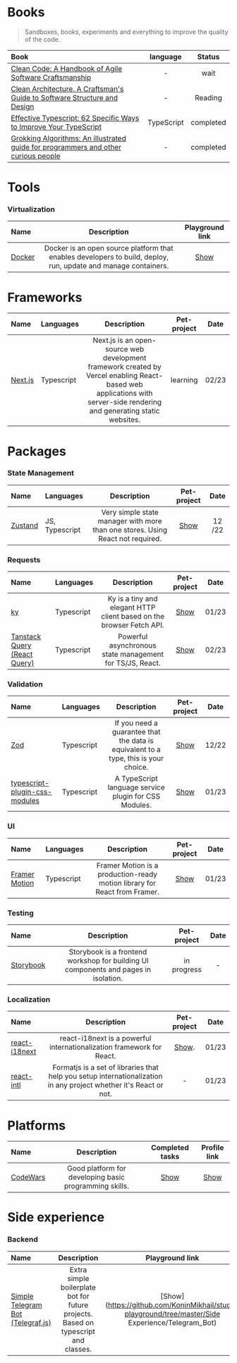 # Books
> Sandboxes, books, experiments and everything to improve the quality of the code.

| Book                                                                                                                                                                                                                                                                                                                                                                                                       |  language  |  Status   |
|:-----------------------------------------------------------------------------------------------------------------------------------------------------------------------------------------------------------------------------------------------------------------------------------------------------------------------------------------------------------------------------------------------------------|:----------:|:---------:|
| [Clean Code: A Handbook of Agile Software Craftsmanship](https://www.amazon.com/Clean-Code-Handbook-Software-Craftsmanship/dp/0132350882/ref=sr_1_1?keywords=clean+code+robert+martin&qid=1673203384&s=books&sprefix=clean+code+rob%2Cstripbooks-intl-ship%2C245&sr=1-1)        |     -      |    wait    |
| [Clean Architecture. A Craftsman's Guide to Software Structure and Design](https://www.amazon.com/Clean-Architecture-Craftsmans-Software-Structure/dp/0134494164) |     -      |  Reading  |
| [Effective Typescript: 62 Specific Ways to Improve Your TypeScript](https://www.amazon.com/Effective-TypeScript-Specific-Ways-Improve/dp/1492053740/ref=sr_1_1?crid=3TRYJR9F49XYN&keywords=Effective+Typescript%3A+62+Specific+Ways+to+Improve+Your+TypeScript&qid=1671872328&s=books&sprefix=effective+typescript+62+specific+ways+to+improve+your+typescript%2Cstripbooks-intl-ship%2C253&sr=1-1)        | TypeScript | completed |
| [Grokking Algorithms: An illustrated guide for programmers and other curious people](https://www.amazon.com/Grokking-Algorithms-illustrated-programmers-curious/dp/1617292230)                                                                                                                                                                                                                             |     -      | completed |

# Tools
### Virtualization
| Name                          |                      Description                       |                                    Playground link                                     | 
|:------------------------------|:------------------------------------------------------:|:-------------------------------------------------------------------------------------:|
| [Docker](https://www.docker.com/) | Docker is an open source platform that enables developers to build, deploy, run, update and manage containers. | [Show](https://github.com/KoninMikhail/study-playground/tree/master/Tools/Docker) |


# Frameworks
| Name                          | Languages      |                                                                              Description                                                                               | Pet-project | Date  |
|:------------------------------|:---------------|:----------------------------------------------------------------------------------------------------------------------------------------------------------------------:|:-----------:|:-----:|
| [Next.js](https://nextjs.org/) | Typescript | Next.js is an open-source web development framework created by Vercel enabling React-based web applications with server-side rendering and generating static websites. |     learning     | 02/23 |


# Packages

### State Management

| Name                                            | Languages      |                                  Description                                   |                                          Pet-project                                          | Date |
|:---------------------------------------------|:---------------|:------------------------------------------------------------------------------:|:------------------------------------------------------------------------------------------------:| :---: |
| [Zustand](https://github.com/pmndrs/zustand) | JS, Typescript | Very simple state manager with more than one stores. Using React not required. | [Show](https://github.com/KoninMikhail/study-playground/tree/master/Packages/Validators/Zod) | 12 /22 |

### Requests
| Name                                                  |  Languages      |                                    Description                                     |                                            Pet-project                                            | Date  |
|:------------------------------------------------------|:-----------|:----------------------------------------------------------------------------------:|:-------------------------------------------------------------------------------------------------:|:-----:|
| [ky](https://github.com/sindresorhus/ky)              | Typescript |Ky is a tiny and elegant HTTP client based on the browser Fetch API. | [Show](https://github.com/KoninMikhail/study-playground/tree/master/Packages/Requests/ky)  | 01/23 |
| [Tanstack Query (React Query)](https://tanstack.com/) | Typescript |Powerful asynchronous state management for TS/JS, React. | [Show](https://github.com/KoninMikhail/study-playground/tree/master/Packages/Requests/react-query)  | 02/23 |

### Validation

| Name                                |  Languages      |                                    Description                                     |                                            Pet-project                                            | Date  |
|:-----------------------------------------|:-----------|:----------------------------------------------------------------------------------:|:-------------------------------------------------------------------------------------------------:|:-----:|
| [Zod](https://github.com/colinhacks/zod) | Typescript |If you need a guarantee that the data is equivalent to a type, this is your choice. | [Show](https://github.com/KoninMikhail/study-playground/tree/master/Packages/Validators/Zod)  | 12/22 |
| [typescript-plugin-css-modules](https://www.npmjs.com/package/typescript-plugin-css-modules) | Typescript |               A TypeScript language service plugin for CSS Modules.                | [Show](https://github.com/KoninMikhail/study-playground/tree/master/Packages/Validators/TypescriptPluginCSSModules)  | 01/23 |

### UI

| Name                                               |  Languages      |                                    Description                                    |                                     Pet-project                                      | Date  |
|:---------------------------------------------------|:-----------|:---------------------------------------------------------------------------------:|:------------------------------------------------------------------------------------:|:-----:|
| [Framer Motion](https://www.framer.com/motion/) | Typescript |     Framer Motion is a production-ready motion library for React from Framer.     | [Show](https://github.com/KoninMikhail/study-playground/tree/master/Packages/UI/Framer) | 01/23 |

### Testing

| Name                                                                                   |                                    Description                                     | Pet-project | Date |
|:-------------------------------------|:----------------------------------------------------------------------------------:|:-----------:|:----:|
| [Storybook](https://storybook.js.org/)                                                     | Storybook is a frontend workshop for building UI components and pages in isolation. |    in progress    |  -   |

### Localization

| Name                                                                                  |                                                    Description                                                    |                     Pet-project                     | Date  |
|:-------------------------------------|:-----------------------------------------------------------------------------------------------------------------:|:---------------------------------------------------:|:-----:|
| [react-i18next](https://react.i18next.com/)                                                     |                react-i18next is a powerful internationalization framework for React.                | [Show](https://github.com/KoninMikhail/snake-game). | 01/23 |
| [react-intl](https://formatjs.io/)                                                     | Formatjs is a set of libraries that help you setup internationalization in any project whether it's React or not. |                          -                          | 01/23 |


# Platforms

| Name                                   |                      Description                       |                                          Completed tasks                                           |                                            Profile link                                            |
|:--------------------------------------|:------------------------------------------------------:|:------------------------------------------------------------------------------------------------:|:------------------------------------------------------------------------------------------------:|
| [CodeWars](https://www.codewars.com/) | Good platform for developing basic programming skills. | [Show](https://github.com/KoninMikhail/study-playground/tree/master/Learning%20Platforms/CodeWars) | [Show](https://www.codewars.com/users/HelloHeitz) |


# Side experience
### Backend
| Name                                                    |                                    Description                                     |                                         Playground link                                          | 
|:--------------------------------------------------------|:----------------------------------------------------------------------------------:|:------------------------------------------------------------------------------------------------:|
| [Simple Telegram Bot (Telegraf.js)](https://www.docker/) | Extra simple boilerplate bot for future projects. Based on typescript and classes. | [Show](https://github.com/KoninMikhail/study-playground/tree/master/Side Experience/Telegram_Bot) |

